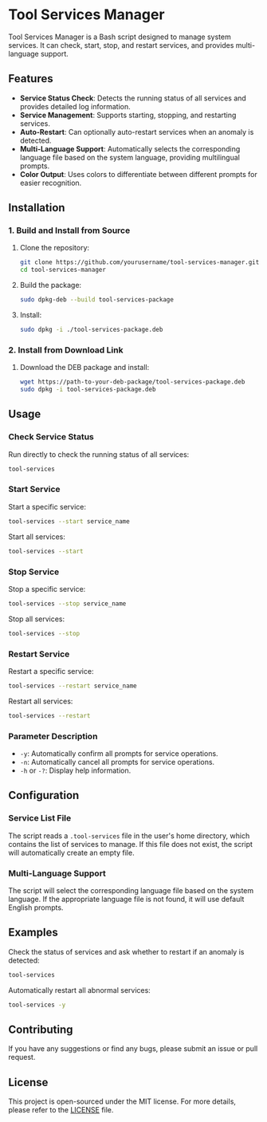 # Tool Services Manager

Tool Services Manager is a Bash script designed to manage system services. It can check, start, stop, and restart services, and provides multi-language support.

## Features

- **Service Status Check**: Detects the running status of all services and provides detailed log information.
- **Service Management**: Supports starting, stopping, and restarting services.
- **Auto-Restart**: Can optionally auto-restart services when an anomaly is detected.
- **Multi-Language Support**: Automatically selects the corresponding language file based on the system language, providing multilingual prompts.
- **Color Output**: Uses colors to differentiate between different prompts for easier recognition.

## Installation

### 1. Build and Install from Source

1. Clone the repository:

    ```sh
    git clone https://github.com/yourusername/tool-services-manager.git
    cd tool-services-manager
    ```

2. Build the package:

    ```sh
    sudo dpkg-deb --build tool-services-package
    ```

3. Install:

    ```sh
    sudo dpkg -i ./tool-services-package.deb
    ```

### 2. Install from Download Link

1. Download the DEB package and install:

    ```sh
    wget https://path-to-your-deb-package/tool-services-package.deb
    sudo dpkg -i tool-services-package.deb
    ```

## Usage

### Check Service Status

Run directly to check the running status of all services:

```sh
tool-services
```

### Start Service

Start a specific service:

```sh
tool-services --start service_name
```

Start all services:

```sh
tool-services --start
```

### Stop Service

Stop a specific service:

```sh
tool-services --stop service_name
```

Stop all services:

```sh
tool-services --stop
```

### Restart Service

Restart a specific service:

```sh
tool-services --restart service_name
```

Restart all services:

```sh
tool-services --restart
```

### Parameter Description

- `-y`: Automatically confirm all prompts for service operations.
- `-n`: Automatically cancel all prompts for service operations.
- `-h` or `-?`: Display help information.

## Configuration

### Service List File

The script reads a `.tool-services` file in the user's home directory, which contains the list of services to manage. If this file does not exist, the script will automatically create an empty file.

### Multi-Language Support

The script will select the corresponding language file based on the system language. If the appropriate language file is not found, it will use default English prompts.

## Examples

Check the status of services and ask whether to restart if an anomaly is detected:

```sh
tool-services
```

Automatically restart all abnormal services:

```sh
tool-services -y
```

## Contributing

If you have any suggestions or find any bugs, please submit an issue or pull request.

## License

This project is open-sourced under the MIT license. For more details, please refer to the [LICENSE](LICENSE) file.
